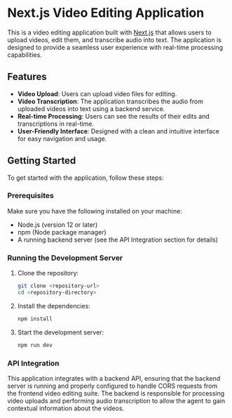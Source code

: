 # Next.js Video Editing Application

This is a video editing application built with [Next.js](https://nextjs.org) that allows users to upload videos, edit them, and transcribe audio into text. The application is designed to provide a seamless user experience with real-time processing capabilities.

## Features

- **Video Upload**: Users can upload video files for editing.
- **Video Transcription**: The application transcribes the audio from uploaded videos into text using a backend service.
- **Real-time Processing**: Users can see the results of their edits and transcriptions in real-time.
- **User-Friendly Interface**: Designed with a clean and intuitive interface for easy navigation and usage.

## Getting Started

To get started with the application, follow these steps:

### Prerequisites

Make sure you have the following installed on your machine:

- Node.js (version 12 or later)
- npm (Node package manager)
- A running backend server (see the API Integration section for details)

### Running the Development Server

1. Clone the repository:

   ```bash
   git clone <repository-url>
   cd <repository-directory>
   ```

2. Install the dependencies:

   ```bash
   npm install
   ```

3. Start the development server:

   ```bash
   npm run dev
   ```

### API Integration

This application integrates with a backend API, ensuring that the backend server is running and properly configured to handle CORS requests from the frontend video editing suite. The backend is responsible for processing video uploads and performing audio transcription to allow the agent to gain contextual information about the videos.